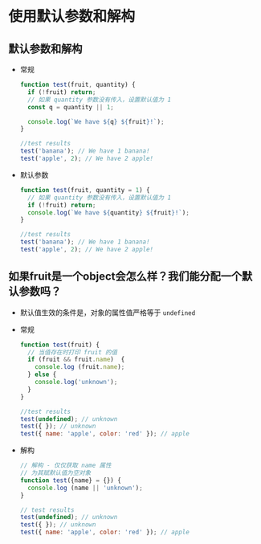 # 使用默认参数和解构

## 默认参数和解构

  - 常规

    ```js
    function test(fruit, quantity) {
      if (!fruit) return;
      // 如果 quantity 参数没有传入，设置默认值为 1
      const q = quantity || 1;

      console.log(`We have ${q} ${fruit}!`);
    }

    //test results
    test('banana'); // We have 1 banana!
    test('apple', 2); // We have 2 apple!
    ```

  - 默认参数

    ```js
    function test(fruit, quantity = 1) {
      // 如果 quantity 参数没有传入，设置默认值为 1
      if (!fruit) return;
      console.log(`We have ${quantity} ${fruit}!`);
    }

    //test results
    test('banana'); // We have 1 banana!
    test('apple', 2); // We have 2 apple!
    ```

## 如果fruit是一个object会怎么样？我们能分配一个默认参数吗？

  - 默认值生效的条件是，对象的属性值严格等于 `undefined`

  - 常规

    ```js
    function test(fruit) {
      // 当值存在时打印 fruit 的值
      if (fruit && fruit.name)  {
        console.log (fruit.name);
      } else {
        console.log('unknown');
      }
    }

    //test results
    test(undefined); // unknown
    test({ }); // unknown
    test({ name: 'apple', color: 'red' }); // apple
    ```

  - 解构

    ```js
    // 解构 - 仅仅获取 name 属性
    // 为其赋默认值为空对象
    function test({name} = {}) {
      console.log (name || 'unknown');
    }

    // test results
    test(undefined); // unknown
    test({ }); // unknown
    test({ name: 'apple', color: 'red' }); // apple
    ```
